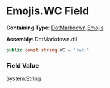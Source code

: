 # Emojis\.WC Field

**Containing Type**: [DotMarkdown](../../README.md)\.[Emojis](../README.md)

**Assembly**: DotMarkdown\.dll

```csharp
public const string WC = ":wc:"
```

### Field Value

System\.[String](https://docs.microsoft.com/en-us/dotnet/api/system.string)